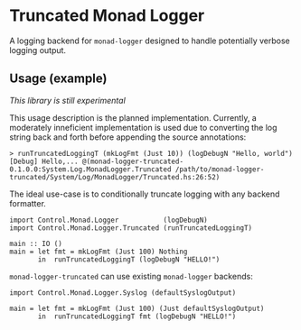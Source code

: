
# Truncated Monad Logger

A logging backend for `monad-logger` designed to handle potentially
verbose logging output.


## Usage (example)

*This library is still experimental*

This usage description is the planned implementation. Currently, a
moderately inneficient implementation is used due to converting the
log string back and forth before appending the source annotations:

    > runTruncatedLoggingT (mkLogFmt (Just 10)) (logDebugN "Hello, world")
    [Debug] Hello,... @(monad-logger-truncated-0.1.0.0:System.Log.MonadLogger.Truncated /path/to/monad-logger-truncated/System/Log/MonadLogger/Truncated.hs:26:52)

The ideal use-case is to conditionally truncate logging with any
backend formatter.

    import Control.Monad.Logger           (logDebugN)
    import Control.Monad.Logger.Truncated (runTruncatedLoggingT)

    main :: IO ()
    main = let fmt = mkLogFmt (Just 100) Nothing
	       in  runTruncatedLoggingT (logDebugN "HELLO!")


`monad-logger-truncated` can use existing `monad-logger` backends:

    import Control.Monad.Logger.Syslog (defaultSyslogOutput)

    main = let fmt = mkLogFmt (Just 100) (Just defaultSyslogOutput)
	       in  runTruncatedLoggingT fmt (logDebugN "HELLO!")
